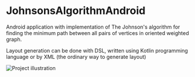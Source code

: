 # JohnsonsAlgorithmAndroid

Android application with implementation of The Johnson's algorithm for finding the minimum path between all pairs of vertices in oriented weighted graph.

Layout generation can be done with DSL, written using Kotlin programming language or by XML (the ordinary way to generate layout)

![Project illustration](https://github.com/KokorinIlya/JohnsonsAlgorithmAndroid/blob/master/Picture/Screenshot.png)
